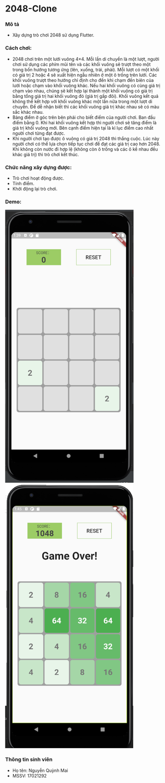 # 2048-Clone</h3>
### Mô tả</h4>
- Xây dựng trò chơi 2048 sử dụng Flutter.

### Cách chơi: 
- 2048 chơi trên một lưới vuông 4×4. Mỗi lần di chuyển là một lượt, người chơi sử dụng các phím mũi tên và các khối vuông sẽ trượt theo một trong bốn hướng tương ứng (lên, xuống, trái, phải). Mỗi lượt có một khối có giá trị 2 hoặc 4 sẽ xuất hiện ngẫu nhiên ở một ô trống trên lưới. Các khối vuông trượt theo hướng chỉ định cho đến khi chạm đến biên của lưới hoặc chạm vào khối vuông khác. Nếu hai khối vuông có cùng giá trị chạm vào nhau, chúng sẽ kết hợp lại thành một khối vuông có giá trị bằng tổng giá trị hai khối vuông đó (giá trị gấp đôi). Khối vuông kết quả không thể kết hợp với khối vuông khác một lần nữa trong một lượt di chuyển. Để dễ nhận biết thì các khối vuông giá trị khác nhau sẽ có màu sắc khác nhau. 
- Bảng điểm ở góc trên bên phải cho biết điểm của người chơi. Ban đầu điểm bằng 0. Khi hai khối vuông kết hợp thì người chơi sẽ tăng điểm là giá trị khối vuông mới. Bên cạnh điểm hiện tại là kỉ lục điểm cao nhất người chơi từng đạt được. 
- Khi người chơi tạo được ô vuông có giá trị 2048 thì thắng cuộc. Lúc này người chơi có thể lựa chọn tiếp tục chơi để đạt các giá trị cao hơn 2048. Khi không còn nước đi hợp lệ (không còn ô trống và các ô kề nhau đều khác giá trị) thì trò chơi kết thúc.

### Chức năng xây dựng được:
- Trò chơi hoạt động được.
- Tính điểm.
- Khởi động lại trò chơi.
### Demo: <br>
![image 1](./images/1.png)
![image 2](./images/2.png)

### Thông tin sinh viên
* Họ tên: Nguyễn Quỳnh Mai
* MSSV: 17021292




